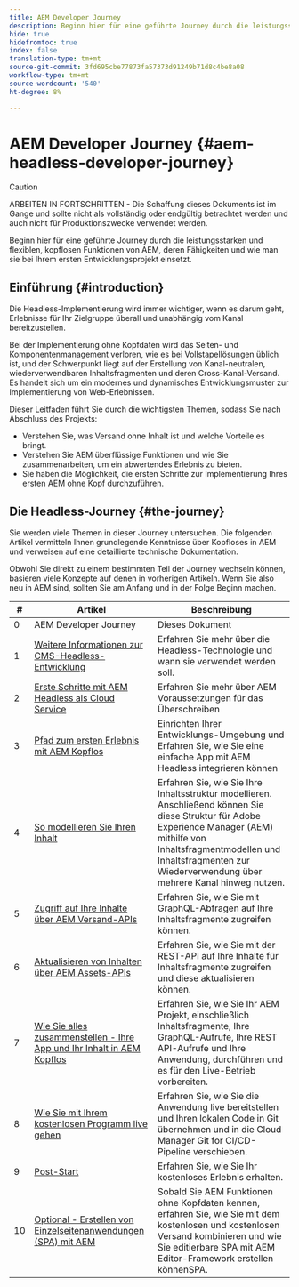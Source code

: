 ```yaml
---
title: AEM Developer Journey
description: Beginn hier für eine geführte Journey durch die leistungsstarken und flexiblen, kopflosen Funktionen von AEM, deren Fähigkeiten und wie man sie bei Ihrem ersten Entwicklungsprojekt einsetzt.
hide: true
hidefromtoc: true
index: false
translation-type: tm+mt
source-git-commit: 3fd695cbe77873fa57373d91249b71d8c4be8a08
workflow-type: tm+mt
source-wordcount: '540'
ht-degree: 8%

---
```



# AEM Developer Journey {#aem-headless-developer-journey}

>[!CAUTION]
>
>ARBEITEN IN FORTSCHRITTEN - Die Schaffung dieses Dokuments ist im Gange und sollte nicht als vollständig oder endgültig betrachtet werden und auch nicht für Produktionszwecke verwendet werden.

Beginn hier für eine geführte Journey durch die leistungsstarken und flexiblen, kopflosen Funktionen von AEM, deren Fähigkeiten und wie man sie bei Ihrem ersten Entwicklungsprojekt einsetzt.

## Einführung {#introduction}

Die Headless-Implementierung wird immer wichtiger, wenn es darum geht, Erlebnisse für Ihr Zielgruppe überall und unabhängig vom Kanal bereitzustellen.

Bei der Implementierung ohne Kopfdaten wird das Seiten- und Komponentenmanagement verloren, wie es bei Vollstapellösungen üblich ist, und der Schwerpunkt liegt auf der Erstellung von Kanal-neutralen, wiederverwendbaren Inhaltsfragmenten und deren Cross-Kanal-Versand. Es handelt sich um ein modernes und dynamisches Entwicklungsmuster zur Implementierung von Web-Erlebnissen.

Dieser Leitfaden führt Sie durch die wichtigsten Themen, sodass Sie nach Abschluss des Projekts:

* Verstehen Sie, was Versand ohne Inhalt ist und welche Vorteile es bringt.
* Verstehen Sie AEM überflüssige Funktionen und wie Sie zusammenarbeiten, um ein abwertendes Erlebnis zu bieten.
* Sie haben die Möglichkeit, die ersten Schritte zur Implementierung Ihres ersten AEM ohne Kopf durchzuführen.

## Die Headless-Journey {#the-journey}

Sie werden viele Themen in dieser Journey untersuchen. Die folgenden Artikel vermitteln Ihnen grundlegende Kenntnisse über Kopfloses in AEM und verweisen auf eine detaillierte technische Dokumentation.

Obwohl Sie direkt zu einem bestimmten Teil der Journey wechseln können, basieren viele Konzepte auf denen in vorherigen Artikeln. Wenn Sie also neu in AEM sind, sollten Sie am Anfang und in der Folge Beginn machen.

| # | Artikel | Beschreibung |
|---|---|---|
| 0 | AEM Developer Journey | Dieses Dokument |
| 1 | [Weitere Informationen zur CMS-Headless-Entwicklung](learn-about.md) | Erfahren Sie mehr über die Headless-Technologie und wann sie verwendet werden soll. |
| 2 | [Erste Schritte mit AEM Headless als Cloud Service](getting-started.md) | Erfahren Sie mehr über AEM Voraussetzungen für das Überschreiben |
| 3 | [Pfad zum ersten Erlebnis mit AEM Kopflos](path-to-first-experience.md) | Einrichten Ihrer Entwicklungs-Umgebung und Erfahren Sie, wie Sie eine einfache App mit AEM Headless integrieren können |
| 4 | [So modellieren Sie Ihren Inhalt](model-your-content.md) | Erfahren Sie, wie Sie Ihre Inhaltsstruktur modellieren. Anschließend können Sie diese Struktur für Adobe Experience Manager (AEM) mithilfe von Inhaltsfragmentmodellen und Inhaltsfragmenten zur Wiederverwendung über mehrere Kanal hinweg nutzen. |
| 5 | [Zugriff auf Ihre Inhalte über AEM Versand-APIs](access-your-content.md) | Erfahren Sie, wie Sie mit GraphQL-Abfragen auf Ihre Inhaltsfragmente zugreifen können. |
| 6 | [Aktualisieren von Inhalten über AEM Assets-APIs](update-your-content.md) | Erfahren Sie, wie Sie mit der REST-API auf Ihre Inhalte für Inhaltsfragmente zugreifen und diese aktualisieren können. |
| 7 | [Wie Sie alles zusammenstellen - Ihre App und Ihr Inhalt in AEM Kopflos](put-it-all-together.md) | Erfahren Sie, wie Sie Ihr AEM Projekt, einschließlich Inhaltsfragmente, Ihre GraphQL-Aufrufe, Ihre REST API-Aufrufe und Ihre Anwendung, durchführen und es für den Live-Betrieb vorbereiten. |
| 8 | [Wie Sie mit Ihrem kostenlosen Programm live gehen](go-live.md) | Erfahren Sie, wie Sie die Anwendung live bereitstellen und Ihren lokalen Code in Git übernehmen und in die Cloud Manager Git for CI/CD-Pipeline verschieben. |
| 9 | [Post-Start](post-launch.md) | Erfahren Sie, wie Sie Ihr kostenloses Erlebnis erhalten. |
| 10 | [Optional - Erstellen von Einzelseitenanwendungen (SPA) mit AEM](create-spa.md) | Sobald Sie AEM Funktionen ohne Kopfdaten kennen, erfahren Sie, wie Sie mit dem kostenlosen und kostenlosen Versand kombinieren und wie Sie editierbare SPA mit AEM Editor-Framework erstellen könnenSPA. |
